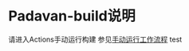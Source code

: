 # Padavan-build说明
请进入Actions手动运行构建
参见[手动运行工作流程](https://docs.github.com/cn/free-pro-team@latest/actions/managing-workflow-runs/manually-running-a-workflow)
test
